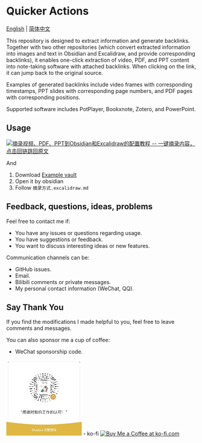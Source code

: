 # Quicker Actions

[English](./README.md) | [简体中文](docs/README_ZH.md)

This repository is designed to extract information and generate backlinks. Together with two other repositories (which convert extracted information into images and text in Obsidian and Excalidraw, and provide corresponding backlinks), it enables one-click extraction of video, PDF, and PPT content into note-taking software with attached backlinks. When clicking on the link, it can jump back to the original source.

Examples of generated backlinks include video frames with corresponding timestamps, PPT slides with corresponding page numbers, and PDF pages with corresponding positions.

Supported software includes PotPlayer, Bookxnote, Zotero, and PowerPoint.

## Usage

[![摘录视频、PDF、PPT到Obsidian和Excalidraw的配置教程 -- 一键摘录内容，点击回链跳回原文](https://i1.hdslb.com/bfs/archive/ffd87eb63fd6655d5359b29ead642d19343b6585.jpg)](https://www.bilibili.com/video/BV1qH4y1j7Q6/)

And

1. Download [Example vault](https://github.com/Bowen-0x00/obsidian-excalidraw-example-vault)
2. Open it by obsidian
3. Follow `摘录方式.excalidraw.md`

## Feedback, questions, ideas, problems

Feel free to contact me if:

- You have any issues or questions regarding usage.
- You have suggestions or feedback.
- You want to discuss interesting ideas or new features.

Communication channels can be:

- GitHub issues.
- Email.
- Bilibili comments or private messages.
- My personal contact information (WeChat, QQ).

## Say Thank You

If you find the modifications I made helpful to you, feel free to leave comments and messages.

You can also sponsor me a cup of coffee:

- WeChat sponsorship code.
<img src="images/赞助码.jpg" width="200px">
- ko-fi
  <a href='https://ko-fi.com/G2G3SY16R' target='_blank'><img height='36' style='border:0px;height:36px;' src='https://storage.ko-fi.com/cdn/kofi2.png?v=3' border='0' alt='Buy Me a Coffee at ko-fi.com' /></a>
